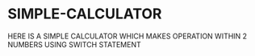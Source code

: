 # SIMPLE-CALCULATOR
HERE IS A SIMPLE CALCULATOR WHICH MAKES OPERATION WITHIN 2 NUMBERS USING SWITCH STATEMENT
